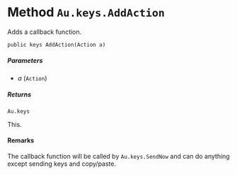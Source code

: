 # Method `Au.keys.AddAction`

Adds a callback function.

```
public keys AddAction(Action a)
```

##### Parameters

- *a*  (`Action`)

##### Returns

`Au.keys`

This.

#### Remarks

The callback function will be called by `Au.keys.SendNow` and can do anything except sending keys and copy/paste.